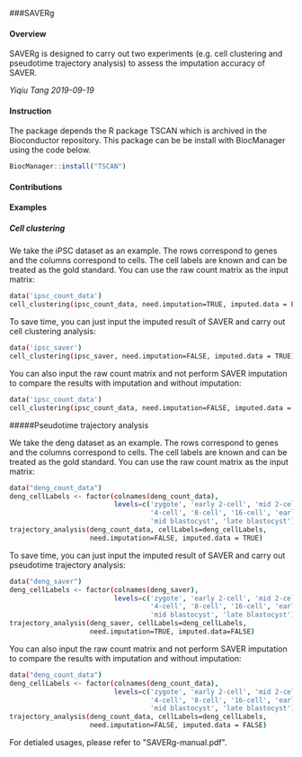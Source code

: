 ###SAVERg

#### Overview

SAVERg is designed to carry out two experiments (e.g. cell clustering and pseudotime trajectory analysis) to assess the imputation accuracy of SAVER.

_Yiqiu Tang 2019-09-19_



#### Instruction

The package depends the R package TSCAN which is archived in the Bioconductor repository. This package can be be install with BiocManager using the code below.

```R
BiocManager::install("TSCAN")
```



#### Contributions



#### Examples

##### Cell clustering

We take the iPSC dataset as an example. The rows correspond to genes and the columns correspond to cells. The cell labels are known and can be treated as the gold standard.
You can use the raw count matrix as the input matrix:

```bash
data('ipsc_count_data')
cell_clustering(ipsc_count_data, need.imputation=TRUE, imputed.data = FALSE)
```
To save time, you can just input the imputed result of SAVER and carry out cell clustering analysis:

```bash
data('ipsc_saver')
cell_clustering(ipsc_saver, need.imputation=FALSE, imputed.data = TRUE)
```
You can also input the raw count matrix and not perform SAVER imputation to compare the results with imputation and without imputation:

```bash
data('ipsc_count_data')
cell_clustering(ipsc_count_data, need.imputation=FALSE, imputed.data = FALSE)
```

#####Pseudotime trajectory analysis

We take the deng dataset as an example. The rows correspond to genes and the columns correspond to cells. The cell labels are known and can be treated as the gold standard.
You can use the raw count matrix as the input matrix:

```bash
data("deng_count_data") 
deng_cellLabels <- factor(colnames(deng_count_data),
                          levels=c('zygote', 'early 2-cell', 'mid 2-cell', 'late 2-cell',
                                   '4-cell', '8-cell', '16-cell', 'early blastocyst',
                                   'mid blastocyst', 'late blastocyst'))
trajectory_analysis(deng_count_data, cellLabels=deng_cellLabels,
                    need.imputation=FALSE, imputed.data = TRUE)
```
To save time, you can just input the imputed result of SAVER and carry out pseudotime trajectory analysis:

```bash
data("deng_saver") 
deng_cellLabels <- factor(colnames(deng_saver),
                          levels=c('zygote', 'early 2-cell', 'mid 2-cell', 'late 2-cell',
                                   '4-cell', '8-cell', '16-cell', 'early blastocyst',
                                   'mid blastocyst', 'late blastocyst'))
trajectory_analysis(deng_saver, cellLabels=deng_cellLabels,
                    need.imputation=TRUE, imputed.data=FALSE)
```
You can also input the raw count matrix and not perform SAVER imputation to compare the results with imputation and without imputation:

```bash
data("deng_count_data") 
deng_cellLabels <- factor(colnames(deng_count_data),
                          levels=c('zygote', 'early 2-cell', 'mid 2-cell', 'late 2-cell',
                                   '4-cell', '8-cell', '16-cell', 'early blastocyst',
                                   'mid blastocyst', 'late blastocyst'))
trajectory_analysis(deng_count_data, cellLabels=deng_cellLabels,
                    need.imputation=FALSE, imputed.data = FALSE)
```


For detialed usages, please refer to "SAVERg-manual.pdf".







































































